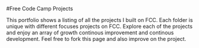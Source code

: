 #Free Code Camp Projects

This portfolio shows a listing of all the projects I built on FCC.
Each folder is unique with different focuses projects on FCC.
Explore each of the projects and enjoy an array of growth continous improvement and continous development.
Feel free to fork this page and also improve on the project.

